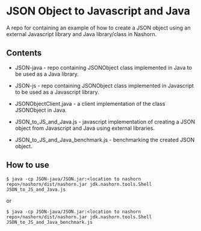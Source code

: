 JSON Object to Javascript and Java
==================================

A repo for containing an example of how to create a JSON object using an external Javascript library and Java library/class in Nashorn.

Contents
--------
 * JSON-java - repo containing JSONObject class implemented in Java to be used as a Java library.
 
 * JSON-js - repo containing JSONObject class implemented in Javascript to be used as a Javascript library.
 
 * JSONObjectClient.java - a client implementation of the class JSONObject in Java.
 
 * JSON_to_JS_and_Java.js	- javascript implementation of creating a JSON object from Javascript and Java using external libraries.
 
 * JSON_to_JS_and_Java_benchmark.js - benchmarking the created JSON object.

How to use
----------
    $ java -cp JSON-java/JSON.jar:<location to nashorn repo>/nashorn/dist/nashorn.jar jdk.nashorn.tools.Shell JSON_to_JS_and_Java.js

or

    $ java -cp JSON-java/JSON.jar:<location to nashorn repo>/nashorn/dist/nashorn.jar jdk.nashorn.tools.Shell JSON_to_JS_and_Java_benchmark.js
